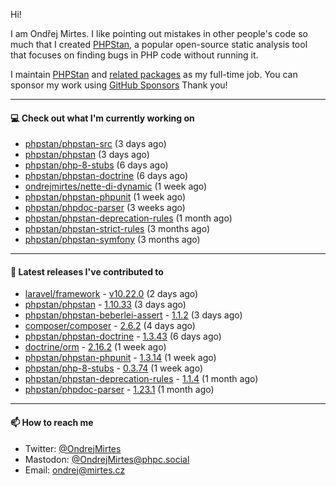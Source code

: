 Hi!

I am Ondřej Mirtes. I like pointing out mistakes in other people's code so much that I created [PHPStan](https://phpstan.org/), a popular open-source static analysis tool that focuses on finding bugs in PHP code without running it.

I maintain [PHPStan](https://github.com/phpstan/phpstan) and [related packages](https://github.com/phpstan/) as my full-time job. You can sponsor my work using [GitHub Sponsors](https://github.com/sponsors/ondrejmirtes) Thank you!

---

#### 💻 Check out what I'm currently working on

- [phpstan/phpstan-src](https://github.com/phpstan/phpstan-src) (3 days ago)
- [phpstan/phpstan](https://github.com/phpstan/phpstan) (3 days ago)
- [phpstan/php-8-stubs](https://github.com/phpstan/php-8-stubs) (6 days ago)
- [phpstan/phpstan-doctrine](https://github.com/phpstan/phpstan-doctrine) (6 days ago)
- [ondrejmirtes/nette-di-dynamic](https://github.com/ondrejmirtes/nette-di-dynamic) (1 week ago)
- [phpstan/phpstan-phpunit](https://github.com/phpstan/phpstan-phpunit) (1 week ago)
- [phpstan/phpdoc-parser](https://github.com/phpstan/phpdoc-parser) (3 weeks ago)
- [phpstan/phpstan-deprecation-rules](https://github.com/phpstan/phpstan-deprecation-rules) (1 month ago)
- [phpstan/phpstan-strict-rules](https://github.com/phpstan/phpstan-strict-rules) (3 months ago)
- [phpstan/phpstan-symfony](https://github.com/phpstan/phpstan-symfony) (3 months ago)

---

#### 🔭 Latest releases I've contributed to

- [laravel/framework](https://github.com/laravel/framework) - [v10.22.0](https://github.com/laravel/framework/releases/tag/v10.22.0) (2 days ago)
- [phpstan/phpstan](https://github.com/phpstan/phpstan) - [1.10.33](https://github.com/phpstan/phpstan/releases/tag/1.10.33) (3 days ago)
- [phpstan/phpstan-beberlei-assert](https://github.com/phpstan/phpstan-beberlei-assert) - [1.1.2](https://github.com/phpstan/phpstan-beberlei-assert/releases/tag/1.1.2) (3 days ago)
- [composer/composer](https://github.com/composer/composer) - [2.6.2](https://github.com/composer/composer/releases/tag/2.6.2) (4 days ago)
- [phpstan/phpstan-doctrine](https://github.com/phpstan/phpstan-doctrine) - [1.3.43](https://github.com/phpstan/phpstan-doctrine/releases/tag/1.3.43) (6 days ago)
- [doctrine/orm](https://github.com/doctrine/orm) - [2.16.2](https://github.com/doctrine/orm/releases/tag/2.16.2) (1 week ago)
- [phpstan/phpstan-phpunit](https://github.com/phpstan/phpstan-phpunit) - [1.3.14](https://github.com/phpstan/phpstan-phpunit/releases/tag/1.3.14) (1 week ago)
- [phpstan/php-8-stubs](https://github.com/phpstan/php-8-stubs) - [0.3.74](https://github.com/phpstan/php-8-stubs/releases/tag/0.3.74) (1 week ago)
- [phpstan/phpstan-deprecation-rules](https://github.com/phpstan/phpstan-deprecation-rules) - [1.1.4](https://github.com/phpstan/phpstan-deprecation-rules/releases/tag/1.1.4) (1 month ago)
- [phpstan/phpdoc-parser](https://github.com/phpstan/phpdoc-parser) - [1.23.1](https://github.com/phpstan/phpdoc-parser/releases/tag/1.23.1) (1 month ago)

---

#### 📫 How to reach me

- Twitter: [@OndrejMirtes](https://twitter.com/ondrejmirtes)
- Mastodon: [@OndrejMirtes@phpc.social](https://phpc.social/@OndrejMirtes)
- Email: [ondrej@mirtes.cz](mailto:ondrej@mirtes.cz)
